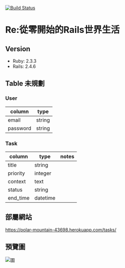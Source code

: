 [![Build Status](https://travis-ci.org/kiras0518/rails_crud.svg?branch=step8)](https://travis-ci.org/kiras0518/rails_crud)

# Re:從零開始的Rails世界生活

## Version
- Ruby: 2.3.3
- Rails: 2.4.6

## Table 未規劃
### User
| column | type |
|---|---|
|email|string|
|password|string|

### Task
| column | type | notes |
|---|---|---|
|title|string| |
|priority|integer| |
|context|text| |
|status|string| |
|end_time|datetime| |	

## 部屬網站
https://polar-mountain-43698.herokuapp.com/tasks/

## 預覽圖
![圖](https://i.imgur.com/4drxOZ9.png)


